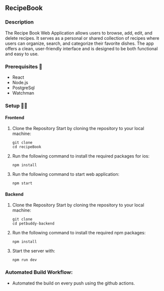 ## RecipeBook

### Description

The Recipe Book Web Application allows users to browse, add, edit, and delete recipes. It serves as a personal or shared collection of recipes where users can organize, search, and categorize their favorite dishes.
The app offers a clean, user-friendly interface and is designed to be both functional and easy to use.

### Prerequisites 🎯

- React
- Node.js
- PostgreSql
- Watchman

### Setup 🧑‍💻

#### Frontend

1.  Clone the Repository
    Start by cloning the repository to your local machine:

        git clone
        cd recipeBook

2.  Run the following command to install the required packages for ios:

        npm install

3.  Run the following command to start web application:

        npm start

#### Backend

1.  Clone the Repository
    Start by cloning the repository to your local machine:

        git clone 
        cd petbuddy-backend

2.  Run the following command to install the required npm packages:

        npm install

3.  Start the server with:

        npm run dev

### Automated Build Workflow:

- Automated the build on every push using the github actions.
